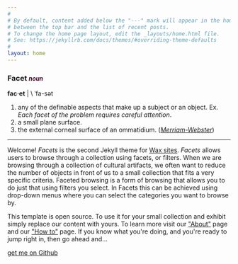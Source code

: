 ```yaml
---
#
# By default, content added below the "---" mark will appear in the home page
# between the top bar and the list of recent posts.
# To change the home page layout, edit the _layouts/home.html file.
# See: https://jekyllrb.com/docs/themes/#overriding-theme-defaults
#
layout: home
---
```


### Facet <span style="color:#440027;font-size:small"><em>noun</em></span>

**fac·et** | \ ˈfa-sət

1. any of the definable aspects that make up a subject or an object. Ex. _Each facet of the problem requires careful attention_.
2. a small plane surface.
3. the external corneal surface of an ommatidium. (_[Merriam-Webster](https://www.merriam-webster.com/dictionary/facet)_)

---

Welcome! _Facets_ is the second Jekyll theme for [Wax sites](https://minicomp.github.io/wax/). _Facets_ allows users to browse through a collection using facets, or filters. When we are browsing through a collection of cultural artifacts, we often want to reduce the number of objects in front of us to a small collection that fits a very specific criteria. Faceted browsing is a form of browsing that allows you to do just that using filters you select. In Facets this can be achieved using drop-down menus where you can select the categories you want to browse by.

This template is open source. To use it for your small collection and exhibit simply replace our content with yours. To learn more visit our ["About"]({{site.baseurl}}/about/) page and our ["How to"]({{site.baseurl}}/learning/) page. If you know what you're doing, and you're ready to jump right in, then go ahead and...

<div class="text-center"><a class="action-button btn" href="https://github.com/minicomp/wax-facets/" target="_blank" role="button">get me on Github</a></div>
